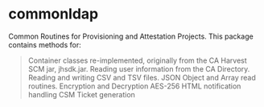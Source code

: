 # commonldap
Common Routines for Provisioning and Attestation Projects.  This package contains methods for:<br>
>Container classes re-implemented, originally from the CA Harvest SCM jar, jhsdk.jar.
>Reading user information from the CA Directory.
>Reading and writing CSV and TSV files.
>JSON Object and Array read routines.
>Encryption and Decryption AES-256
>HTML notification handling
>CSM Ticket generation
			
